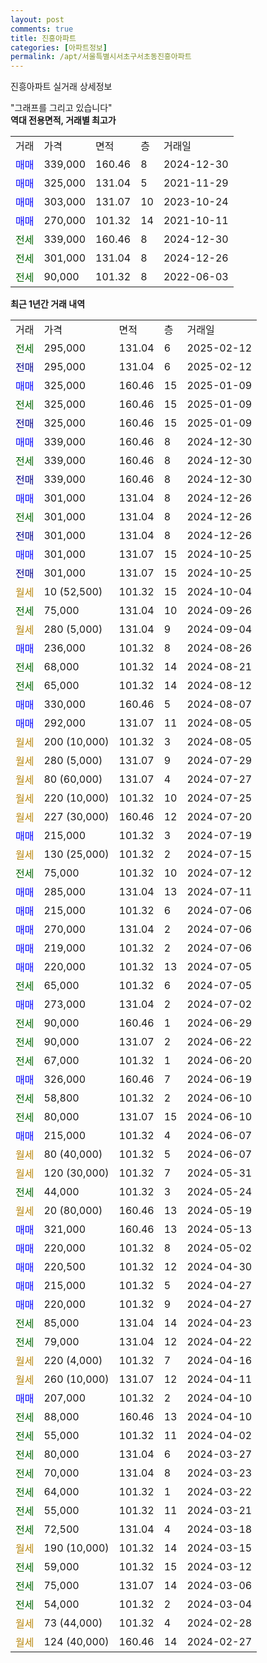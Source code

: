 ```yaml
---
layout: post
comments: true
title: 진흥아파트
categories: [아파트정보]
permalink: /apt/서울특별시서초구서초동진흥아파트
---
```


진흥아파트 실거래 상세정보

<script type="text/javascript">
  google.charts.load('current', {'packages':['line', 'corechart']});
  google.charts.setOnLoadCallback(drawChart);

  function drawChart() {
    var data = new google.visualization.DataTable();
    data.addColumn('date', '거래일');
    data.addColumn('number', "매매");
    data.addColumn('number', "전세");
    data.addColumn('number', "전매");

    data.addRows([[new Date(Date.parse("2025-02-12")), null, 295000, null], [new Date(Date.parse("2025-02-12")), null, null, 295000], [new Date(Date.parse("2025-01-09")), 325000, null, null], [new Date(Date.parse("2025-01-09")), null, 325000, null], [new Date(Date.parse("2025-01-09")), null, null, 325000], [new Date(Date.parse("2024-12-30")), 339000, null, null], [new Date(Date.parse("2024-12-30")), null, 339000, null], [new Date(Date.parse("2024-12-30")), null, null, 339000], [new Date(Date.parse("2024-12-26")), 301000, null, null], [new Date(Date.parse("2024-12-26")), null, 301000, null], [new Date(Date.parse("2024-12-26")), null, null, 301000], [new Date(Date.parse("2024-10-25")), 301000, null, null], [new Date(Date.parse("2024-10-25")), null, null, 301000], [new Date(Date.parse("2024-10-04")), null, null, null], [new Date(Date.parse("2024-09-26")), null, 75000, null], [new Date(Date.parse("2024-09-04")), null, null, null], [new Date(Date.parse("2024-08-26")), 236000, null, null], [new Date(Date.parse("2024-08-21")), null, 68000, null], [new Date(Date.parse("2024-08-12")), null, 65000, null], [new Date(Date.parse("2024-08-07")), 330000, null, null], [new Date(Date.parse("2024-08-05")), 292000, null, null], [new Date(Date.parse("2024-08-05")), null, null, null], [new Date(Date.parse("2024-07-29")), null, null, null], [new Date(Date.parse("2024-07-27")), null, null, null], [new Date(Date.parse("2024-07-25")), null, null, null], [new Date(Date.parse("2024-07-20")), null, null, null], [new Date(Date.parse("2024-07-19")), 215000, null, null], [new Date(Date.parse("2024-07-15")), null, null, null], [new Date(Date.parse("2024-07-12")), null, 75000, null], [new Date(Date.parse("2024-07-11")), 285000, null, null], [new Date(Date.parse("2024-07-06")), 215000, null, null], [new Date(Date.parse("2024-07-06")), 270000, null, null], [new Date(Date.parse("2024-07-06")), 219000, null, null], [new Date(Date.parse("2024-07-05")), 220000, null, null], [new Date(Date.parse("2024-07-05")), null, 65000, null], [new Date(Date.parse("2024-07-02")), 273000, null, null], [new Date(Date.parse("2024-06-29")), null, 90000, null], [new Date(Date.parse("2024-06-22")), null, 90000, null], [new Date(Date.parse("2024-06-20")), null, 67000, null], [new Date(Date.parse("2024-06-19")), 326000, null, null], [new Date(Date.parse("2024-06-10")), null, 58800, null], [new Date(Date.parse("2024-06-10")), null, 80000, null], [new Date(Date.parse("2024-06-07")), 215000, null, null], [new Date(Date.parse("2024-06-07")), null, null, null], [new Date(Date.parse("2024-05-31")), null, null, null], [new Date(Date.parse("2024-05-24")), null, 44000, null], [new Date(Date.parse("2024-05-19")), null, null, null], [new Date(Date.parse("2024-05-13")), 321000, null, null], [new Date(Date.parse("2024-05-02")), 220000, null, null], [new Date(Date.parse("2024-04-30")), 220500, null, null], [new Date(Date.parse("2024-04-27")), 215000, null, null], [new Date(Date.parse("2024-04-27")), 220000, null, null], [new Date(Date.parse("2024-04-23")), null, 85000, null], [new Date(Date.parse("2024-04-22")), null, 79000, null], [new Date(Date.parse("2024-04-16")), null, null, null], [new Date(Date.parse("2024-04-11")), null, null, null], [new Date(Date.parse("2024-04-10")), 207000, null, null], [new Date(Date.parse("2024-04-10")), null, 88000, null], [new Date(Date.parse("2024-04-02")), null, 55000, null], [new Date(Date.parse("2024-03-27")), null, 80000, null], [new Date(Date.parse("2024-03-23")), null, 70000, null], [new Date(Date.parse("2024-03-22")), null, 64000, null], [new Date(Date.parse("2024-03-21")), null, 55000, null], [new Date(Date.parse("2024-03-18")), null, 72500, null], [new Date(Date.parse("2024-03-15")), null, null, null], [new Date(Date.parse("2024-03-12")), null, 59000, null], [new Date(Date.parse("2024-03-06")), null, 75000, null], [new Date(Date.parse("2024-03-04")), null, 54000, null], [new Date(Date.parse("2024-02-28")), null, null, null], [new Date(Date.parse("2024-02-27")), null, null, null]]);

    var options = {
      hAxis: {
        format: 'yyyy/MM/dd'
      },    
      lineWidth: 0,
      pointsVisible: true,    
      title: '최근 1년간 유형별 실거래가 분포',
      legend: { position: 'bottom' }
    };

    var formatter = new google.visualization.NumberFormat({pattern:'###,###'} );
    formatter.format(data, 1);
    formatter.format(data, 2);
    
    setTimeout(function() {
        var chart = new google.visualization.LineChart(document.getElementById('columnchart_material'));
        chart.draw(data, (options));
        document.getElementById('loading').style.display = 'none';
    }, 200);
  }
</script>


<div id="loading" style="z-index:20; display: block; margin-left: 0px">"그래프를 그리고 있습니다"</div>
<div id="columnchart_material" style="width: 95%; margin-left: 0px; display: block"></div>
<!-- contents start -->
<b>역대 전용면적, 거래별 최고가</b>
<table class="sortable">
    <tr>
      <td>거래</td>
      <td>가격</td>
      <td>면적</td>
      <td>층</td>
      <td>거래일</td>
    </tr>
        <tr>
          <td><a style="color: blue">매매</a></td>
          <td>339,000</td>
          <td>160.46</td>
          <td>8</td>
          <td>2024-12-30</td>
        </tr>            <tr>
          <td><a style="color: blue">매매</a></td>
          <td>325,000</td>
          <td>131.04</td>
          <td>5</td>
          <td>2021-11-29</td>
        </tr>            <tr>
          <td><a style="color: blue">매매</a></td>
          <td>303,000</td>
          <td>131.07</td>
          <td>10</td>
          <td>2023-10-24</td>
        </tr>            <tr>
          <td><a style="color: blue">매매</a></td>
          <td>270,000</td>
          <td>101.32</td>
          <td>14</td>
          <td>2021-10-11</td>
        </tr>        
        <tr>
              <td><a style="color: darkgreen">전세</a></td>
              <td>339,000</td>
              <td>160.46</td>
              <td>8</td>
              <td>2024-12-30</td>
            </tr>            <tr>
              <td><a style="color: darkgreen">전세</a></td>
              <td>301,000</td>
              <td>131.04</td>
              <td>8</td>
              <td>2024-12-26</td>
            </tr>            <tr>
              <td><a style="color: darkgreen">전세</a></td>
              <td>90,000</td>
              <td>101.32</td>
              <td>8</td>
              <td>2022-06-03</td>
            </tr>        
    
</table>

<b>최근 1년간 거래 내역</b>

<table class="sortable">
    <tr>
      <td>거래</td>
      <td>가격</td>
      <td>면적</td>
      <td>층</td>
      <td>거래일</td>
    </tr>
    <tr>
      <td><a style="color: darkgreen">전세</a></td>
      <td>295,000</td>
      <td>131.04</td>
      <td>6</td>
      <td>2025-02-12</td>
    </tr>          <tr>
      <td><a style="color: darkblue">전매</a></td>
      <td>295,000</td>
      <td>131.04</td>
      <td>6</td>
      <td>2025-02-12</td>
    </tr>          <tr>
      <td><a style="color: blue">매매</a></td>
      <td>325,000</td>
      <td>160.46</td>
      <td>15</td>
      <td>2025-01-09</td>
    </tr>          <tr>
      <td><a style="color: darkgreen">전세</a></td>
      <td>325,000</td>
      <td>160.46</td>
      <td>15</td>
      <td>2025-01-09</td>
    </tr>          <tr>
      <td><a style="color: darkblue">전매</a></td>
      <td>325,000</td>
      <td>160.46</td>
      <td>15</td>
      <td>2025-01-09</td>
    </tr>          <tr>
      <td><a style="color: blue">매매</a></td>
      <td>339,000</td>
      <td>160.46</td>
      <td>8</td>
      <td>2024-12-30</td>
    </tr>          <tr>
      <td><a style="color: darkgreen">전세</a></td>
      <td>339,000</td>
      <td>160.46</td>
      <td>8</td>
      <td>2024-12-30</td>
    </tr>          <tr>
      <td><a style="color: darkblue">전매</a></td>
      <td>339,000</td>
      <td>160.46</td>
      <td>8</td>
      <td>2024-12-30</td>
    </tr>          <tr>
      <td><a style="color: blue">매매</a></td>
      <td>301,000</td>
      <td>131.04</td>
      <td>8</td>
      <td>2024-12-26</td>
    </tr>          <tr>
      <td><a style="color: darkgreen">전세</a></td>
      <td>301,000</td>
      <td>131.04</td>
      <td>8</td>
      <td>2024-12-26</td>
    </tr>          <tr>
      <td><a style="color: darkblue">전매</a></td>
      <td>301,000</td>
      <td>131.04</td>
      <td>8</td>
      <td>2024-12-26</td>
    </tr>          <tr>
      <td><a style="color: blue">매매</a></td>
      <td>301,000</td>
      <td>131.07</td>
      <td>15</td>
      <td>2024-10-25</td>
    </tr>          <tr>
      <td><a style="color: darkblue">전매</a></td>
      <td>301,000</td>
      <td>131.07</td>
      <td>15</td>
      <td>2024-10-25</td>
    </tr>          <tr>
      <td><a style="color: darkgoldenrod">월세</a></td>
      <td>10 (52,500)</td>
      <td>101.32</td>
      <td>15</td>
      <td>2024-10-04</td>
    </tr>          <tr>
      <td><a style="color: darkgreen">전세</a></td>
      <td>75,000</td>
      <td>131.04</td>
      <td>10</td>
      <td>2024-09-26</td>
    </tr>          <tr>
      <td><a style="color: darkgoldenrod">월세</a></td>
      <td>280 (5,000)</td>
      <td>131.04</td>
      <td>9</td>
      <td>2024-09-04</td>
    </tr>          <tr>
      <td><a style="color: blue">매매</a></td>
      <td>236,000</td>
      <td>101.32</td>
      <td>8</td>
      <td>2024-08-26</td>
    </tr>          <tr>
      <td><a style="color: darkgreen">전세</a></td>
      <td>68,000</td>
      <td>101.32</td>
      <td>14</td>
      <td>2024-08-21</td>
    </tr>          <tr>
      <td><a style="color: darkgreen">전세</a></td>
      <td>65,000</td>
      <td>101.32</td>
      <td>14</td>
      <td>2024-08-12</td>
    </tr>          <tr>
      <td><a style="color: blue">매매</a></td>
      <td>330,000</td>
      <td>160.46</td>
      <td>5</td>
      <td>2024-08-07</td>
    </tr>          <tr>
      <td><a style="color: blue">매매</a></td>
      <td>292,000</td>
      <td>131.07</td>
      <td>11</td>
      <td>2024-08-05</td>
    </tr>          <tr>
      <td><a style="color: darkgoldenrod">월세</a></td>
      <td>200 (10,000)</td>
      <td>101.32</td>
      <td>3</td>
      <td>2024-08-05</td>
    </tr>          <tr>
      <td><a style="color: darkgoldenrod">월세</a></td>
      <td>280 (5,000)</td>
      <td>131.07</td>
      <td>9</td>
      <td>2024-07-29</td>
    </tr>          <tr>
      <td><a style="color: darkgoldenrod">월세</a></td>
      <td>80 (60,000)</td>
      <td>131.07</td>
      <td>4</td>
      <td>2024-07-27</td>
    </tr>          <tr>
      <td><a style="color: darkgoldenrod">월세</a></td>
      <td>220 (10,000)</td>
      <td>101.32</td>
      <td>10</td>
      <td>2024-07-25</td>
    </tr>          <tr>
      <td><a style="color: darkgoldenrod">월세</a></td>
      <td>227 (30,000)</td>
      <td>160.46</td>
      <td>12</td>
      <td>2024-07-20</td>
    </tr>          <tr>
      <td><a style="color: blue">매매</a></td>
      <td>215,000</td>
      <td>101.32</td>
      <td>3</td>
      <td>2024-07-19</td>
    </tr>          <tr>
      <td><a style="color: darkgoldenrod">월세</a></td>
      <td>130 (25,000)</td>
      <td>101.32</td>
      <td>2</td>
      <td>2024-07-15</td>
    </tr>          <tr>
      <td><a style="color: darkgreen">전세</a></td>
      <td>75,000</td>
      <td>101.32</td>
      <td>10</td>
      <td>2024-07-12</td>
    </tr>          <tr>
      <td><a style="color: blue">매매</a></td>
      <td>285,000</td>
      <td>131.04</td>
      <td>13</td>
      <td>2024-07-11</td>
    </tr>          <tr>
      <td><a style="color: blue">매매</a></td>
      <td>215,000</td>
      <td>101.32</td>
      <td>6</td>
      <td>2024-07-06</td>
    </tr>          <tr>
      <td><a style="color: blue">매매</a></td>
      <td>270,000</td>
      <td>131.04</td>
      <td>2</td>
      <td>2024-07-06</td>
    </tr>          <tr>
      <td><a style="color: blue">매매</a></td>
      <td>219,000</td>
      <td>101.32</td>
      <td>2</td>
      <td>2024-07-06</td>
    </tr>          <tr>
      <td><a style="color: blue">매매</a></td>
      <td>220,000</td>
      <td>101.32</td>
      <td>13</td>
      <td>2024-07-05</td>
    </tr>          <tr>
      <td><a style="color: darkgreen">전세</a></td>
      <td>65,000</td>
      <td>101.32</td>
      <td>6</td>
      <td>2024-07-05</td>
    </tr>          <tr>
      <td><a style="color: blue">매매</a></td>
      <td>273,000</td>
      <td>131.04</td>
      <td>2</td>
      <td>2024-07-02</td>
    </tr>          <tr>
      <td><a style="color: darkgreen">전세</a></td>
      <td>90,000</td>
      <td>160.46</td>
      <td>1</td>
      <td>2024-06-29</td>
    </tr>          <tr>
      <td><a style="color: darkgreen">전세</a></td>
      <td>90,000</td>
      <td>131.07</td>
      <td>2</td>
      <td>2024-06-22</td>
    </tr>          <tr>
      <td><a style="color: darkgreen">전세</a></td>
      <td>67,000</td>
      <td>101.32</td>
      <td>1</td>
      <td>2024-06-20</td>
    </tr>          <tr>
      <td><a style="color: blue">매매</a></td>
      <td>326,000</td>
      <td>160.46</td>
      <td>7</td>
      <td>2024-06-19</td>
    </tr>          <tr>
      <td><a style="color: darkgreen">전세</a></td>
      <td>58,800</td>
      <td>101.32</td>
      <td>2</td>
      <td>2024-06-10</td>
    </tr>          <tr>
      <td><a style="color: darkgreen">전세</a></td>
      <td>80,000</td>
      <td>131.07</td>
      <td>15</td>
      <td>2024-06-10</td>
    </tr>          <tr>
      <td><a style="color: blue">매매</a></td>
      <td>215,000</td>
      <td>101.32</td>
      <td>4</td>
      <td>2024-06-07</td>
    </tr>          <tr>
      <td><a style="color: darkgoldenrod">월세</a></td>
      <td>80 (40,000)</td>
      <td>101.32</td>
      <td>5</td>
      <td>2024-06-07</td>
    </tr>          <tr>
      <td><a style="color: darkgoldenrod">월세</a></td>
      <td>120 (30,000)</td>
      <td>101.32</td>
      <td>7</td>
      <td>2024-05-31</td>
    </tr>          <tr>
      <td><a style="color: darkgreen">전세</a></td>
      <td>44,000</td>
      <td>101.32</td>
      <td>3</td>
      <td>2024-05-24</td>
    </tr>          <tr>
      <td><a style="color: darkgoldenrod">월세</a></td>
      <td>20 (80,000)</td>
      <td>160.46</td>
      <td>13</td>
      <td>2024-05-19</td>
    </tr>          <tr>
      <td><a style="color: blue">매매</a></td>
      <td>321,000</td>
      <td>160.46</td>
      <td>13</td>
      <td>2024-05-13</td>
    </tr>          <tr>
      <td><a style="color: blue">매매</a></td>
      <td>220,000</td>
      <td>101.32</td>
      <td>8</td>
      <td>2024-05-02</td>
    </tr>          <tr>
      <td><a style="color: blue">매매</a></td>
      <td>220,500</td>
      <td>101.32</td>
      <td>12</td>
      <td>2024-04-30</td>
    </tr>          <tr>
      <td><a style="color: blue">매매</a></td>
      <td>215,000</td>
      <td>101.32</td>
      <td>5</td>
      <td>2024-04-27</td>
    </tr>          <tr>
      <td><a style="color: blue">매매</a></td>
      <td>220,000</td>
      <td>101.32</td>
      <td>9</td>
      <td>2024-04-27</td>
    </tr>          <tr>
      <td><a style="color: darkgreen">전세</a></td>
      <td>85,000</td>
      <td>131.04</td>
      <td>14</td>
      <td>2024-04-23</td>
    </tr>          <tr>
      <td><a style="color: darkgreen">전세</a></td>
      <td>79,000</td>
      <td>131.04</td>
      <td>12</td>
      <td>2024-04-22</td>
    </tr>          <tr>
      <td><a style="color: darkgoldenrod">월세</a></td>
      <td>220 (4,000)</td>
      <td>101.32</td>
      <td>7</td>
      <td>2024-04-16</td>
    </tr>          <tr>
      <td><a style="color: darkgoldenrod">월세</a></td>
      <td>260 (10,000)</td>
      <td>131.07</td>
      <td>12</td>
      <td>2024-04-11</td>
    </tr>          <tr>
      <td><a style="color: blue">매매</a></td>
      <td>207,000</td>
      <td>101.32</td>
      <td>2</td>
      <td>2024-04-10</td>
    </tr>          <tr>
      <td><a style="color: darkgreen">전세</a></td>
      <td>88,000</td>
      <td>160.46</td>
      <td>13</td>
      <td>2024-04-10</td>
    </tr>          <tr>
      <td><a style="color: darkgreen">전세</a></td>
      <td>55,000</td>
      <td>101.32</td>
      <td>11</td>
      <td>2024-04-02</td>
    </tr>          <tr>
      <td><a style="color: darkgreen">전세</a></td>
      <td>80,000</td>
      <td>131.04</td>
      <td>6</td>
      <td>2024-03-27</td>
    </tr>          <tr>
      <td><a style="color: darkgreen">전세</a></td>
      <td>70,000</td>
      <td>131.04</td>
      <td>8</td>
      <td>2024-03-23</td>
    </tr>          <tr>
      <td><a style="color: darkgreen">전세</a></td>
      <td>64,000</td>
      <td>101.32</td>
      <td>1</td>
      <td>2024-03-22</td>
    </tr>          <tr>
      <td><a style="color: darkgreen">전세</a></td>
      <td>55,000</td>
      <td>101.32</td>
      <td>11</td>
      <td>2024-03-21</td>
    </tr>          <tr>
      <td><a style="color: darkgreen">전세</a></td>
      <td>72,500</td>
      <td>131.04</td>
      <td>4</td>
      <td>2024-03-18</td>
    </tr>          <tr>
      <td><a style="color: darkgoldenrod">월세</a></td>
      <td>190 (10,000)</td>
      <td>101.32</td>
      <td>14</td>
      <td>2024-03-15</td>
    </tr>          <tr>
      <td><a style="color: darkgreen">전세</a></td>
      <td>59,000</td>
      <td>101.32</td>
      <td>15</td>
      <td>2024-03-12</td>
    </tr>          <tr>
      <td><a style="color: darkgreen">전세</a></td>
      <td>75,000</td>
      <td>131.07</td>
      <td>14</td>
      <td>2024-03-06</td>
    </tr>          <tr>
      <td><a style="color: darkgreen">전세</a></td>
      <td>54,000</td>
      <td>101.32</td>
      <td>2</td>
      <td>2024-03-04</td>
    </tr>          <tr>
      <td><a style="color: darkgoldenrod">월세</a></td>
      <td>73 (44,000)</td>
      <td>101.32</td>
      <td>4</td>
      <td>2024-02-28</td>
    </tr>          <tr>
      <td><a style="color: darkgoldenrod">월세</a></td>
      <td>124 (40,000)</td>
      <td>160.46</td>
      <td>14</td>
      <td>2024-02-27</td>
    </tr>      </table>
<!-- contents end -->    

